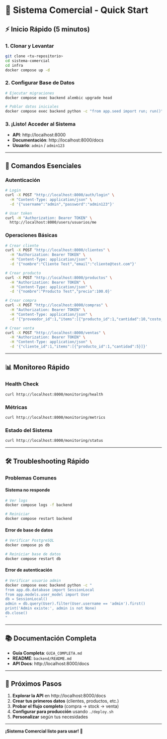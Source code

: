 # 🚀 Sistema Comercial - Quick Start

## ⚡ Inicio Rápido (5 minutos)

### 1. **Clonar y Levantar**
```bash
git clone <tu-repositorio>
cd sistema-comercial
cd infra
docker compose up -d
```

### 2. **Configurar Base de Datos**
```bash
# Ejecutar migraciones
docker compose exec backend alembic upgrade head

# Poblar datos iniciales
docker compose exec backend python -c "from app.seed import run; run()"
```

### 3. **¡Listo! Acceder al Sistema**
- **API**: http://localhost:8000
- **Documentación**: http://localhost:8000/docs
- **Usuario**: `admin` / `admin123`

---

## 🔑 Comandos Esenciales

### **Autenticación**
```bash
# Login
curl -X POST "http://localhost:8000/auth/login" \
  -H "Content-Type: application/json" \
  -d '{"username":"admin","password":"admin123"}'

# Usar token
curl -H "Authorization: Bearer TOKEN" \
  http://localhost:8000/users/usuarios/me
```

### **Operaciones Básicas**
```bash
# Crear cliente
curl -X POST "http://localhost:8000/clientes" \
  -H "Authorization: Bearer TOKEN" \
  -H "Content-Type: application/json" \
  -d '{"nombre":"Cliente Test","email":"cliente@test.com"}'

# Crear producto
curl -X POST "http://localhost:8000/productos" \
  -H "Authorization: Bearer TOKEN" \
  -H "Content-Type: application/json" \
  -d '{"nombre":"Producto Test","precio":100.0}'

# Crear compra
curl -X POST "http://localhost:8000/compras" \
  -H "Authorization: Bearer TOKEN" \
  -H "Content-Type: application/json" \
  -d '{"proveedor_id":1,"items":[{"producto_id":1,"cantidad":10,"costo_unitario":50.0}]}'

# Crear venta
curl -X POST "http://localhost:8000/ventas" \
  -H "Authorization: Bearer TOKEN" \
  -H "Content-Type: application/json" \
  -d '{"cliente_id":1,"items":[{"producto_id":1,"cantidad":5}]}'
```

---

## 📊 Monitoreo Rápido

### **Health Check**
```bash
curl http://localhost:8000/monitoring/health
```

### **Métricas**
```bash
curl http://localhost:8000/monitoring/metrics
```

### **Estado del Sistema**
```bash
curl http://localhost:8000/monitoring/status
```

---

## 🛠️ Troubleshooting Rápido

### **Problemas Comunes**

#### **Sistema no responde**
```bash
# Ver logs
docker compose logs -f backend

# Reiniciar
docker compose restart backend
```

#### **Error de base de datos**
```bash
# Verificar PostgreSQL
docker compose ps db

# Reiniciar base de datos
docker compose restart db
```

#### **Error de autenticación**
```bash
# Verificar usuario admin
docker compose exec backend python -c "
from app.db.database import SessionLocal
from app.models.user_model import User
db = SessionLocal()
admin = db.query(User).filter(User.username == 'admin').first()
print('Admin existe:', admin is not None)
db.close()
"
```

---

## 📚 Documentación Completa

- **Guía Completa**: `GUIA_COMPLETA.md`
- **README**: `backend/README.md`
- **API Docs**: http://localhost:8000/docs

---

## 🎯 Próximos Pasos

1. **Explorar la API** en http://localhost:8000/docs
2. **Crear tus primeros datos** (clientes, productos, etc.)
3. **Probar el flujo completo** (compra → stock → venta)
4. **Configurar para producción** usando `./deploy.sh`
5. **Personalizar** según tus necesidades

---

**¡Sistema Comercial listo para usar! 🚀**
